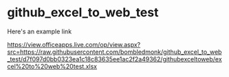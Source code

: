 # github_excel_to_web_test

Here's an example link

https://view.officeapps.live.com/op/view.aspx?src=https://raw.githubusercontent.com/bombledmonk/github_excel_to_web_test/d7f097d0bb0323ea1c18c83635ee1ac2f2a49362/githubexceltoweb/excel%20to%20web%20test.xlsx
